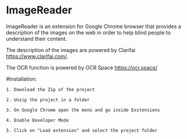 # ImageReader
ImageReader is an extension for Google Chrome browser that provides a description of the images on the web in order to help blind people to understand their content.

The description of the images are powered by Clarifai https://www.clarifai.com/.

The OCR function is powered by OCR Space https://ocr.space/

#Installation:

	1. Download the Zip of the project
	
	2. Unzip the project in a folder	
	
	3. On Google Chrome open the menù and go inside Exstensions
	
	4. Enable Developer Mode
	
	5. Click on "Load extension" and select the project folder
	

